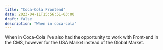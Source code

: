 ```yaml
---
title: "Coca-Cola Frontend"
date: 2023-04-11T15:56:51-03:00
draft: false
description: "When in coca-cola"
---
```

When in Coca-Cola I've also had the opportunity to work with Front-end in the CMS, however for the USA Market instead of the Global Market. 
